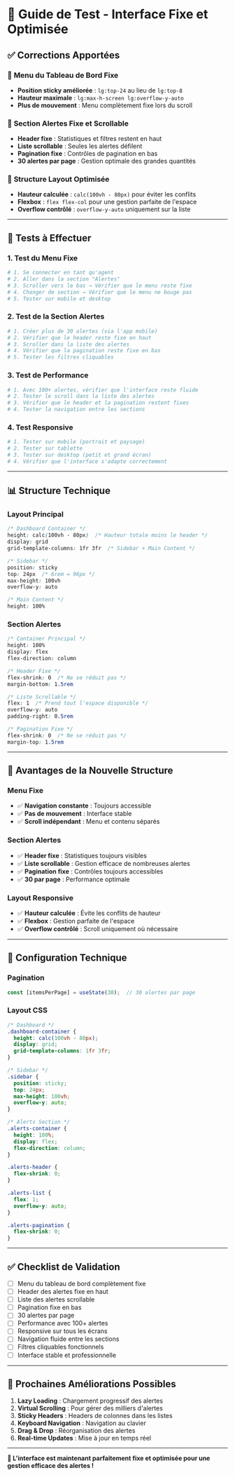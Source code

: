 # 🎯 Guide de Test - Interface Fixe et Optimisée

## ✅ **Corrections Apportées**

### 🔧 **Menu du Tableau de Bord Fixe**
- **Position sticky améliorée** : `lg:top-24` au lieu de `lg:top-8`
- **Hauteur maximale** : `lg:max-h-screen lg:overflow-y-auto`
- **Plus de mouvement** : Menu complètement fixe lors du scroll

### 🚨 **Section Alertes Fixe et Scrollable**
- **Header fixe** : Statistiques et filtres restent en haut
- **Liste scrollable** : Seules les alertes défilent
- **Pagination fixe** : Contrôles de pagination en bas
- **30 alertes par page** : Gestion optimale des grandes quantités

### 📐 **Structure Layout Optimisée**
- **Hauteur calculée** : `calc(100vh - 80px)` pour éviter les conflits
- **Flexbox** : `flex flex-col` pour une gestion parfaite de l'espace
- **Overflow contrôlé** : `overflow-y-auto` uniquement sur la liste

---

## 🧪 **Tests à Effectuer**

### 1. **Test du Menu Fixe**
```bash
# 1. Se connecter en tant qu'agent
# 2. Aller dans la section "Alertes"
# 3. Scroller vers le bas → Vérifier que le menu reste fixe
# 4. Changer de section → Vérifier que le menu ne bouge pas
# 5. Tester sur mobile et desktop
```

### 2. **Test de la Section Alertes**
```bash
# 1. Créer plus de 30 alertes (via l'app mobile)
# 2. Vérifier que le header reste fixe en haut
# 3. Scroller dans la liste des alertes
# 4. Vérifier que la pagination reste fixe en bas
# 5. Tester les filtres cliquables
```

### 3. **Test de Performance**
```bash
# 1. Avec 100+ alertes, vérifier que l'interface reste fluide
# 2. Tester le scroll dans la liste des alertes
# 3. Vérifier que le header et la pagination restent fixes
# 4. Tester la navigation entre les sections
```

### 4. **Test Responsive**
```bash
# 1. Tester sur mobile (portrait et paysage)
# 2. Tester sur tablette
# 3. Tester sur desktop (petit et grand écran)
# 4. Vérifier que l'interface s'adapte correctement
```

---

## 📊 **Structure Technique**

### **Layout Principal**
```css
/* Dashboard Container */
height: calc(100vh - 80px)  /* Hauteur totale moins le header */
display: grid
grid-template-columns: 1fr 3fr  /* Sidebar + Main Content */

/* Sidebar */
position: sticky
top: 24px  /* 6rem = 96px */
max-height: 100vh
overflow-y: auto

/* Main Content */
height: 100%
```

### **Section Alertes**
```css
/* Container Principal */
height: 100%
display: flex
flex-direction: column

/* Header Fixe */
flex-shrink: 0  /* Ne se réduit pas */
margin-bottom: 1.5rem

/* Liste Scrollable */
flex: 1  /* Prend tout l'espace disponible */
overflow-y: auto
padding-right: 0.5rem

/* Pagination Fixe */
flex-shrink: 0  /* Ne se réduit pas */
margin-top: 1.5rem
```

---

## 🎯 **Avantages de la Nouvelle Structure**

### **Menu Fixe**
- ✅ **Navigation constante** : Toujours accessible
- ✅ **Pas de mouvement** : Interface stable
- ✅ **Scroll indépendant** : Menu et contenu séparés

### **Section Alertes**
- ✅ **Header fixe** : Statistiques toujours visibles
- ✅ **Liste scrollable** : Gestion efficace de nombreuses alertes
- ✅ **Pagination fixe** : Contrôles toujours accessibles
- ✅ **30 par page** : Performance optimale

### **Layout Responsive**
- ✅ **Hauteur calculée** : Évite les conflits de hauteur
- ✅ **Flexbox** : Gestion parfaite de l'espace
- ✅ **Overflow contrôlé** : Scroll uniquement où nécessaire

---

## 🔧 **Configuration Technique**

### **Pagination**
```typescript
const [itemsPerPage] = useState(30);  // 30 alertes par page
```

### **Layout CSS**
```css
/* Dashboard */
.dashboard-container {
  height: calc(100vh - 80px);
  display: grid;
  grid-template-columns: 1fr 3fr;
}

/* Sidebar */
.sidebar {
  position: sticky;
  top: 24px;
  max-height: 100vh;
  overflow-y: auto;
}

/* Alerts Section */
.alerts-container {
  height: 100%;
  display: flex;
  flex-direction: column;
}

.alerts-header {
  flex-shrink: 0;
}

.alerts-list {
  flex: 1;
  overflow-y: auto;
}

.alerts-pagination {
  flex-shrink: 0;
}
```

---

## ✅ **Checklist de Validation**

- [ ] Menu du tableau de bord complètement fixe
- [ ] Header des alertes fixe en haut
- [ ] Liste des alertes scrollable
- [ ] Pagination fixe en bas
- [ ] 30 alertes par page
- [ ] Performance avec 100+ alertes
- [ ] Responsive sur tous les écrans
- [ ] Navigation fluide entre les sections
- [ ] Filtres cliquables fonctionnels
- [ ] Interface stable et professionnelle

---

## 🚀 **Prochaines Améliorations Possibles**

1. **Lazy Loading** : Chargement progressif des alertes
2. **Virtual Scrolling** : Pour gérer des milliers d'alertes
3. **Sticky Headers** : Headers de colonnes dans les listes
4. **Keyboard Navigation** : Navigation au clavier
5. **Drag & Drop** : Réorganisation des alertes
6. **Real-time Updates** : Mise à jour en temps réel

---

**🎉 L'interface est maintenant parfaitement fixe et optimisée pour une gestion efficace des alertes !**


